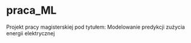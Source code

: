 # praca_ML
Projekt pracy magisterskiej pod tytułem: Modelowanie predykcji zużycia energii elektrycznej

